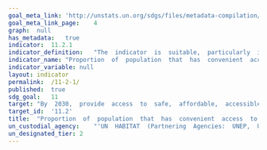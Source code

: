 ```yaml
---	
goal_meta_link:	'http://unstats.un.org/sdgs/files/metadata-compilation/Metadata-Goal-11.pdf'
goal_meta_link_page:	4
graph:	null
has_metadata:	true
indicator:	11.2.1
indicator_definition:	"The  indicator  is  suitable,  particularly  in  the  countries/cities  where  the  information  exists.  The  Target  is  too  broad  intending  to  measure  multiple  aspects  of  urban  mobility.  The  indicator  covers  three  critical  aspects  of  this  target:	 accessible  in  distance,  energy-efficient  and  the  expansion  of  public  transport.  \tUN-Habitat  position,  in  line  with  all  the  organizations  supporting  this  indicator,  is  that  necessary  adjustments  are  required  to  minimize  its  complexity  and  make  it  more  suitable  for  global  monitoring.  \tThe  indicator  can  be  measured  by  a  proxy,  which  is  the  proportion  of  the  population  that  has  a  public  transit  stop  within  0.5  km.  This  reduces  the  complexity  of  the  20  minutes  (which  is  very  variable  in  different  hours  of  the  day  or  days  of  the  week).  \tIn  case  there  is  no  spatial  information  on  the  population  location  and  density,  the  indicator  can  measure  the  proportion  of  the  surface  that  has  a  public  transit  stop.  \tAs  cities/countries  evolve  in  their  data  collection  systems,  the  indicator  could  be  harmonized  to  include  the  elements  indicated  by  the  EC  (street  network  and  frequency  of  the  transport)."
indicator_name:	"Proportion  of  population  that  has  convenient  access  to  public  transport,  by  sex,  age  and  persons  with  disabilities"
indicator_variable:	null
layout:	indicator
permalink:	/11-2-1/
published:	true
sdg_goal:	11
target:	"By  2030,  provide  access  to  safe,  affordable,  accessible  and  sustainable  transport  systems  for  all,  improving  road  safety,  notably  by  expanding  public  transport,  with  special  attention  to  the  needs  of  those  in  vulnerable  situations,  women,  children,  persons  with  disabilities  and  older  persons."
target_id:	'11.2'
title:	"Proportion  of  population  that  has  convenient  access  to  public  transport,  by  sex,  age  and  persons  with  disabilities"
un_custodial_agency:	"'UN  HABITAT  (Partnering  Agencies:  UNEP,  UNECE)'"
un_designated_tier:	2
---	
```


